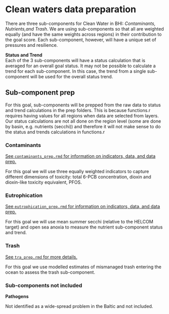 # Clean waters data preparation

There are three sub-components for Clean Water in BHI: *Contaminants, Nutrients,and Trash*. We are using sub-components so that all are weighted equally (and have the same weights across regions) in their contribution to the goal score. Each sub-component, however, will have a unique set of pressures and resilience.  

**Status and Trend**  
Each of the 3 sub-components will have a status calculation that is averaged for an overall goal status. It may not be possible to calculate a trend for each sub-component. In this case, the trend from a single sub-component will be used for the overall status trend.  

## Sub-component prep  
For this goal, sub-components will be prepped from the raw data to status and trend calculations in the prep folders. This is because functions.r requires having values for all regions when data are selected from layers.  Our status calculations are not all done on the region level (some are done by basin, e.g. nutrients (secchi)) and therefore it will not make sense to do the status and trends calculations in functions.r

### Contaminants
[See `contaminants_prep.rmd` for information on indicators, data, and data prep.](https://github.com/OHI-Science/bhi/blob/draft/baltic2015/prep/CW/contaminants/contaminants_prep.md)  

For this goal we will use three equally weighted indicators to capture different dimensions of toxicity: total 6-PCB concentration, dioxin and dioxin-like toxicity equivalent, PFOS.  

### Eutrophication

[See `eutrophication_prep.rmd` for information on indicators, data, and data prep.](https://github.com/OHI-Science/bhi/blob/draft/baltic2015/prep/CW/eutrophication/eutrophication_prep.md)  

For this goal we will use mean summer secchi (relative to the HELCOM target) and open sea anoxia to measure the nutrient sub-component status and trend.  

### Trash
[See `tra_prep.rmd` for more details.](https://github.com/OHI-Science/bhi/blob/draft/baltic2015/prep/CW/trash/tra_prep.md)  

For this goal we use modelled estimates of mismanaged trash entering the ocean to assess the trash sub-component.  


### Sub-components not included

**Pathogens**

Not identified as a wide-spread problem in the Baltic and not included.  


